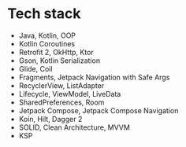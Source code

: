 # Tech stack
- Java, Kotlin, OOP
- Kotlin Coroutines
- Retrofit 2, OkHttp, Ktor
- Gson, Kotlin Serialization
- Glide, Coil
- Fragments, Jetpack Navigation with Safe Args
- RecyclerView, ListAdapter
- Lifecycle, ViewModel, LiveData
- SharedPreferences, Room
- Jetpack Compose, Jetpack Compose Navigation
- Koin, Hilt, Dagger 2
- SOLID, Clean Architecture, MVVM
- KSP
